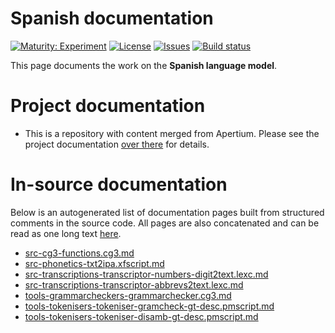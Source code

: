 # Spanish documentation

[![Maturity: Experiment](https://img.shields.io/badge/Maturity-Experiment-black.svg)](https://giellalt.github.io/MaturityClassification.html)
[![License](https://img.shields.io/github/license/giellalt/lang-spa)](https://raw.githubusercontent.com/giellalt/lang-spa/main/LICENSE)
[![Issues](https://img.shields.io/github/issues/giellalt/lang-spa)](https://github.com/giellalt/lang-spa/issues)
[![Build status](https://github.com/giellalt/lang-spa/workflows/Speller%20CI+CD/badge.svg)](https://github.com/giellalt/lang-spa/actions)

This page documents the work on the **Spanish language model**. 

# Project documentation

* This is a repository with content merged from Apertium. Please see the project documentation
  [over there](https://github.com/apertium/apertium-spa) for details.

# In-source documentation

Below is an autogenerated list of documentation pages built from structured comments in the source code. All pages are also concatenated and can be read as one long text [here](spa.md).

* [src-cg3-functions.cg3.md](src-cg3-functions.cg3.md)
* [src-phonetics-txt2ipa.xfscript.md](src-phonetics-txt2ipa.xfscript.md)
* [src-transcriptions-transcriptor-numbers-digit2text.lexc.md](src-transcriptions-transcriptor-numbers-digit2text.lexc.md)
* [src-transcriptions-transcriptor-abbrevs2text.lexc.md](src-transcriptions-transcriptor-abbrevs2text.lexc.md)
* [tools-grammarcheckers-grammarchecker.cg3.md](tools-grammarcheckers-grammarchecker.cg3.md)
* [tools-tokenisers-tokeniser-gramcheck-gt-desc.pmscript.md](tools-tokenisers-tokeniser-gramcheck-gt-desc.pmscript.md)
* [tools-tokenisers-tokeniser-disamb-gt-desc.pmscript.md](tools-tokenisers-tokeniser-disamb-gt-desc.pmscript.md)
